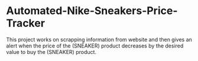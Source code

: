# Automated-Nike-Sneakers-Price-Tracker
This project works on scrapping information from website and then gives an alert when the price of the (SNEAKER) product decreases by the desired value to buy the (SNEAKER)  product.
